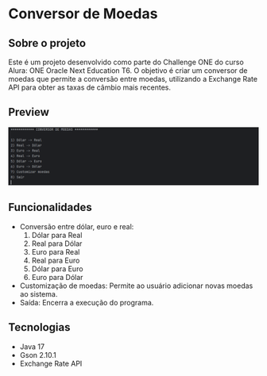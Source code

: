 # Conversor de Moedas

## Sobre o projeto

Este é um projeto desenvolvido como parte do Challenge ONE do curso Alura: ONE Oracle Next Education T6.
O objetivo é criar um conversor de moedas que permite a conversão entre moedas, utilizando a Exchange Rate API para obter as taxas de câmbio mais recentes.

## Preview
![preview.png](.github/preview.png)

## Funcionalidades

- Conversão entre dólar, euro e real:
  1. Dólar para Real
  2. Real para Dólar
  3. Euro para Real
  4. Real para Euro
  5. Dólar para Euro
  6. Euro para Dólar
- Customização de moedas: Permite ao usuário adicionar novas moedas ao sistema.
- Saída: Encerra a execução do programa.

## Tecnologias

- Java 17
- Gson 2.10.1
- Exchange Rate API
